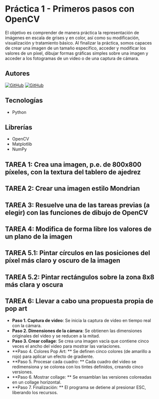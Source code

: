 # Práctica 1 - Primeros pasos con OpenCV

El objetivo es comprender de manera práctica la representación de imágenes en escala de grises y en color, así como su modificación, visualización y tratamiento básico. Al finalizar la práctica, somos capaces de crear una imagen de un tamaño específico, acceder y modificar los valores de un píxel, dibujar formas gráficas simples sobre una imagen y acceder a los fotogramas de un video o de una captura de cámara.

## Autores
[![GitHub](https://img.shields.io/badge/GitHub-Javier%20Gómez%20Falcón-red?style=flat-square&logo=github)](https://github.com/GomFal)
[![GitHub](https://img.shields.io/badge/GitHub-Cristian%20Marrero%20Vega-blue?style=flat-square&logo=github)](https://github.com/XxMARRExX)

## Tecnologías
  - Python

## Librerías 
  - OpenCV
  - Matplotlib
  - NumPy

## TAREA 1: Crea una imagen, p.e. de 800x800 píxeles, con la textura del tablero de ajedrez

## TAREA 2: Crear una imagen estilo Mondrian

## TAREA 3: Resuelve una de las tareas previas (a elegir) con las funciones de dibujo de OpenCV 

## TAREA 4: Modifica de forma libre los valores de un plano de la imagen

## TAREA 5.1: Pintar círculos en las posiciones del píxel más claro y oscuro de la imagen 

## TAREA 5.2: Pintar rectángulos sobre la zona 8x8 más clara y oscura

## TAREA 6: Llevar a cabo una propuesta propia de pop art

- **Paso 1. Captura de video**:  Se inicia la captura de video en tiempo real con la cámara.
- **Paso 2. Dimensiones de la cámara**:  Se obtienen las dimensiones originales del video y se reducen a la mitad.
- **Paso 3. Crear collage**:  Se crea una imagen vacía que contiene cinco veces el ancho del video para mostrar las variaciones.
- **Paso 4. Colores Pop Art: ** Se definen cinco colores (de amarillo a rojo) para aplicar un efecto de gradiente.
- **Paso 5. Procesar cada cuadro: ** Cada cuadro del video se redimensiona y se colorea con los tintes definidos, creando cinco versiones.
- **Paso 6. Mostrar collage: ** Se ensamblan las versiones coloreadas en un collage horizontal.
- **Paso 7. Finalización: ** El programa se detiene al presionar ESC, liberando los recursos.


